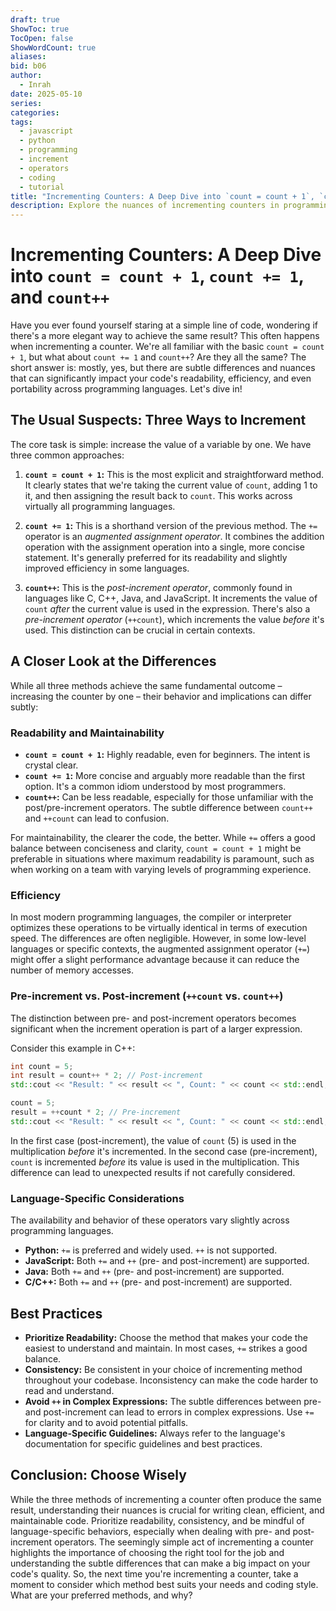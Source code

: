 ```yaml
---
draft: true
ShowToc: true
TocOpen: false
ShowWordCount: true
aliases: 
bid: b06
author:
  - Inrah
date: 2025-05-10
series: 
categories: 
tags:
  - javascript
  - python
  - programming
  - increment
  - operators
  - coding
  - tutorial
title: "Incrementing Counters: A Deep Dive into `count = count + 1`, `count += 1`, and `count++`"
description: Explore the nuances of incrementing counters in programming, comparing `count = count + 1`, `count += 1`, and `count++` across different languages.  Discover subtle differences and best practices for efficient and readable code.
---
```


# Incrementing Counters: A Deep Dive into `count = count + 1`, `count += 1`, and `count++`

Have you ever found yourself staring at a simple line of code, wondering if there's a more elegant way to achieve the same result?  This often happens when incrementing a counter.  We're all familiar with the basic `count = count + 1`, but what about `count += 1` and `count++`? Are they all the same?  The short answer is: mostly, yes, but there are subtle differences and nuances that can significantly impact your code's readability, efficiency, and even portability across programming languages.  Let's dive in!

## The Usual Suspects: Three Ways to Increment

The core task is simple: increase the value of a variable by one.  We have three common approaches:

1. **`count = count + 1`:** This is the most explicit and straightforward method.  It clearly states that we're taking the current value of `count`, adding 1 to it, and then assigning the result back to `count`.  This works across virtually all programming languages.

2. **`count += 1`:** This is a shorthand version of the previous method.  The `+=` operator is an *augmented assignment operator*.  It combines the addition operation with the assignment operation into a single, more concise statement.  It's generally preferred for its readability and slightly improved efficiency in some languages.

3. **`count++`:** This is the *post-increment operator*, commonly found in languages like C, C++, Java, and JavaScript.  It increments the value of `count` *after* the current value is used in the expression.  There's also a *pre-increment operator* (`++count`), which increments the value *before* it's used.  This distinction can be crucial in certain contexts.

<!-- -->


## A Closer Look at the Differences

While all three methods achieve the same fundamental outcome – increasing the counter by one – their behavior and implications can differ subtly:

### Readability and Maintainability

* **`count = count + 1`:**  Highly readable, even for beginners.  The intent is crystal clear.
* **`count += 1`:**  More concise and arguably more readable than the first option.  It's a common idiom understood by most programmers.
* **`count++`:**  Can be less readable, especially for those unfamiliar with the post/pre-increment operators.  The subtle difference between `count++` and `++count` can lead to confusion.

For maintainability, the clearer the code, the better.  While `+=` offers a good balance between conciseness and clarity, `count = count + 1` might be preferable in situations where maximum readability is paramount, such as when working on a team with varying levels of programming experience.

### Efficiency

In most modern programming languages, the compiler or interpreter optimizes these operations to be virtually identical in terms of execution speed.  The differences are often negligible.  However, in some low-level languages or specific contexts, the augmented assignment operator (`+=`) might offer a slight performance advantage because it can reduce the number of memory accesses.

### Pre-increment vs. Post-increment (`++count` vs. `count++`)

The distinction between pre- and post-increment operators becomes significant when the increment operation is part of a larger expression.

Consider this example in C++:

```c++
int count = 5;
int result = count++ * 2; // Post-increment
std::cout << "Result: " << result << ", Count: " << count << std::endl; // Output: Result: 10, Count: 6

count = 5;
result = ++count * 2; // Pre-increment
std::cout << "Result: " << result << ", Count: " << count << std::endl; // Output: Result: 12, Count: 6
```

In the first case (post-increment), the value of `count` (5) is used in the multiplication *before* it's incremented.  In the second case (pre-increment), `count` is incremented *before* its value is used in the multiplication.  This difference can lead to unexpected results if not carefully considered.

### Language-Specific Considerations

The availability and behavior of these operators vary slightly across programming languages.

* **Python:**  `+=` is preferred and widely used.  `++` is not supported.
* **JavaScript:**  Both `+=` and `++` (pre- and post-increment) are supported.
* **Java:**  Both `+=` and `++` (pre- and post-increment) are supported.
* **C/C++:**  Both `+=` and `++` (pre- and post-increment) are supported.


## Best Practices

* **Prioritize Readability:**  Choose the method that makes your code the easiest to understand and maintain.  In most cases, `+=` strikes a good balance.
* **Consistency:**  Be consistent in your choice of incrementing method throughout your codebase.  Inconsistency can make the code harder to read and understand.
* **Avoid `++` in Complex Expressions:**  The subtle differences between pre- and post-increment can lead to errors in complex expressions.  Use `+=` for clarity and to avoid potential pitfalls.
* **Language-Specific Guidelines:**  Always refer to the language's documentation for specific guidelines and best practices.


## Conclusion:  Choose Wisely

While the three methods of incrementing a counter often produce the same result, understanding their nuances is crucial for writing clean, efficient, and maintainable code.  Prioritize readability, consistency, and be mindful of language-specific behaviors, especially when dealing with pre- and post-increment operators.  The seemingly simple act of incrementing a counter highlights the importance of choosing the right tool for the job and understanding the subtle differences that can make a big impact on your code's quality.  So, the next time you're incrementing a counter, take a moment to consider which method best suits your needs and coding style.  What are your preferred methods, and why?


<!-- -->


<!-- -->

<!-- -->
 